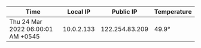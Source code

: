 | Time     | Local IP | Public IP | Temperature |
| ----------- | ----------- | ----------- | ----------- |
| Thu 24 Mar 2022 06:00:01 AM +0545      | 10.0.2.133     | 122.254.83.209  | 49.9° |
